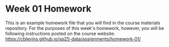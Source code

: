 # Week 01 Homework

This is an example homework file that you will find in the course materials repository. For the purposes of this week's homework, however, you will be following instructions posted on the course website: <https://cblevins.github.io/sp25-data/assignments/homework-01/>
